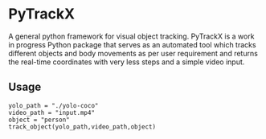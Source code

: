 # PyTrackX
A general python framework for visual object tracking.
PyTrackX is a work in progress Python package that serves as an automated tool which tracks different objects and body movements as per user requirement and returns the real-time coordinates with very less steps and a simple video input.

## Usage
```
yolo_path = "./yolo-coco"
video_path = "input.mp4"
object = "person"
track_object(yolo_path,video_path,object)
```